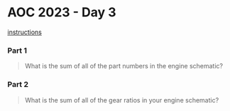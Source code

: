 # AOC 2023 - Day 3

[instructions](https://adventofcode.com/2023/day/3)

### Part 1

> What is the sum of all of the part numbers in the engine schematic?

### Part 2

> What is the sum of all of the gear ratios in your engine schematic?
